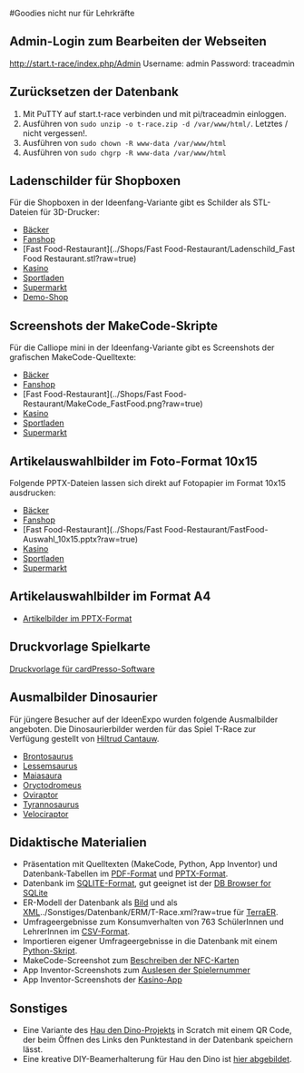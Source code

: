 #Goodies nicht nur für Lehrkräfte

## Admin-Login zum Bearbeiten der Webseiten
http://start.t-race/index.php/Admin
Username: admin
Password: traceadmin

## Zurücksetzen der Datenbank
1. Mit PuTTY auf start.t-race verbinden und mit pi/traceadmin einloggen.
2. Ausführen von `sudo unzip -o t-race.zip -d /var/www/html/`. Letztes / nicht vergessen!.
3. Ausführen von  `sudo chown -R www-data /var/www/html`
4. Ausführen von `sudo chgrp -R www-data /var/www/html`

## Ladenschilder für Shopboxen
Für die Shopboxen in der Ideenfang-Variante gibt es Schilder als STL-Dateien für 3D-Drucker:
- [Bäcker](../Shops/Bäcker/Ladenschild_Bäcker.stl?raw=true)
- [Fanshop](../Shops/Fanshop/Ladenschild_Fanshop.stl?raw=true)
- [Fast Food-Restaurant](../Shops/Fast Food-Restaurant/Ladenschild_Fast Food Restaurant.stl?raw=true)
- [Kasino](../Shops/Kasino/Ladenschild_Kasino.stl?raw=true)
- [Sportladen](../Shops/Sportladen/Ladenschild_Sportladen.stl?raw=true)
- [Supermarkt](../Shops/Supermarkt/Ladenschild_Supermarkt.stl?raw=true)
- [Demo-Shop](../Sonstiges/Ladenschild_Demo.stl?raw=true)

## Screenshots der MakeCode-Skripte
Für die Calliope mini in der Ideenfang-Variante gibt es Screenshots der grafischen MakeCode-Quelltexte:
- [Bäcker](../Shops/Bäcker/MakeCode_Bäcker.png?raw=true)
- [Fanshop](../Shops/Fanshop/MakeCode_Fanshop.png?raw=true)
- [Fast Food-Restaurant](../Shops/Fast Food-Restaurant/MakeCode_FastFood.png?raw=true)
- [Kasino](../Shops/Kasino/MakeCode_Kasino.png?raw=true)
- [Sportladen](../Shops/Sportladen/MakeCode_Sportladen.png?raw=true)
- [Supermarkt](../Shops/Supermarkt/MakeCode_Supermarkt.png?raw=true)

## Artikelauswahlbilder im Foto-Format 10x15
Folgende PPTX-Dateien lassen sich direkt auf Fotopapier im Format 10x15 ausdrucken:
- [Bäcker](../Shops/Bäcker/Bäcker-Auswahl_10x15.pptx?raw=true)
- [Fanshop](../Shops/Fanshop/Fanshop-Auswahl_10x15.pptx?raw=true)
- [Fast Food-Restaurant](../Shops/Fast Food-Restaurant/FastFood-Auswahl_10x15.pptx?raw=true)
- [Kasino](../Shops/Kasino/Kasino-Auswahl_10x15.pptx?raw=true)
- [Sportladen](../Shops/Sportladen/Kasino-Auswahl_10x15.pptx?raw=true)
- [Supermarkt](../Shops/Supermarkt/Supermarkt-Auswahl_10x15.pptx?raw=true)

## Artikelauswahlbilder im Format A4
- [Artikelbilder im PPTX-Format](../Shops/Shop-Artikel.pptx?raw=true)

## Druckvorlage Spielkarte
[Druckvorlage für cardPresso-Software](../Sonstiges/Spielerkarte.card?raw=true)

## Ausmalbilder Dinosaurier
Für jüngere Besucher auf der IdeenExpo wurden folgende Ausmalbilder angeboten.
Die Dinosaurierbilder werden für das Spiel T-Race zur Verfügung gestellt von [Hiltrud Cantauw](http://www.dinosaurier-interesse.de).
- [Brontosaurus](../Sonstiges/Ausmalbilder/Brontosaurus.pdf?raw=true)
- [Lessemsaurus](../Sonstiges/Ausmalbilder/Lessemsaurus.pdf?raw=true)
- [Maiasaura](../Sonstiges/Ausmalbilder/Maiasaura.pdf?raw=true)
- [Oryctodromeus](../Sonstiges/Ausmalbilder/Oryctodromeus.pdf?raw=true)
- [Oviraptor](../Sonstiges/Ausmalbilder/Oviraptor.pdf?raw=true)
- [Tyrannosaurus](../Sonstiges/Ausmalbilder/Tyrannosaurus.pdf?raw=true)
- [Velociraptor](../Sonstiges/Ausmalbilder/Velociraptor.pdf?raw=true)

## Didaktische Materialien
- Präsentation mit Quelltexten (MakeCode, Python, App Inventor) und Datenbank-Tabellen
 im [PDF-Format](../Sonstiges/Cheatcheets.pdf?raw=true) und [PPTX-Format](../Sonstiges/Cheatcheets.pptx?raw=true).
- Datenbank im [SQLITE-Format](../Sonstiges/Datenbank/T-Race.sqlite?raw=true), gut geeignet ist der [DB Browser for SQLite](https://sqlitebrowser.org/)
- ER-Modell der Datenbank als [Bild](../Sonstiges/Datenbank/ERM/T-Race.png?raw=true) und als [XML]()../Sonstiges/Datenbank/ERM/T-Race.xml?raw=true für
 [TerraER](www.terraer.com.br).
- Umfrageergebnisse zum Konsumverhalten von 763 SchülerInnen und LehrerInnen im [CSV-Format](../Sonstiges/Datenbank/umfrage-zum-konsumverhalten-ideenexpo-2019.csv?raw=true).
- Importieren eigener Umfrageergebnisse in die Datenbank mit einem [Python-Skript](../Sonstiges/Datenbank/csvToDatabase.py?raw=true).
- MakeCode-Screenshot zum [Beschreiben der NFC-Karten](../screenshots/Spielkarten_App_Calliope_Blöcke.png?raw=true)
- App Inventor-Screenshots zum [Auslesen der Spielernummer](../screenshots/Spielkarten-App_Blöcke.png?raw=true)
- App Inventor-Screenshots der [Kasino-App](../screenshots/Kasino-App_Blöcke.png?raw=true)

## Sonstiges
- Eine Variante des [Hau den Dino-Projekts](../Shops/Kasino/Hau%20den%20Dino_QR.sb3?raw=true) in Scratch mit einem QR Code, der beim Öffnen des Links den Punktestand in der Datenbank 
speichern lässt.
- Eine kreative DIY-Beamerhalterung für Hau den Dino ist [hier abgebildet](../Sonstiges/Beamerhalterung.jpg?raw=true).



